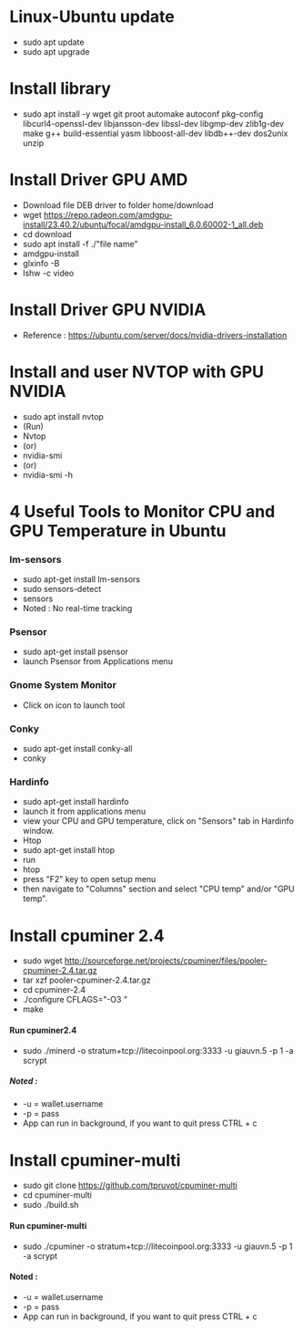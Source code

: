 # Linux-Ubuntu update
- sudo apt update
- sudo apt upgrade
# Install library
- sudo apt install -y wget git proot automake autoconf pkg-config libcurl4-openssl-dev libjansson-dev libssl-dev libgmp-dev zlib1g-dev make g++ build-essential yasm libboost-all-dev libdb++-dev dos2unix unzip
# Install Driver GPU AMD
- Download file DEB driver to folder home/download
- wget https://repo.radeon.com/amdgpu-install/23.40.2/ubuntu/focal/amdgpu-install_6.0.60002-1_all.deb
- cd download
- sudo apt install -f ./"file name"
- amdgpu-install
- glxinfo -B
- lshw -c video
# Install Driver GPU NVIDIA
- Reference : https://ubuntu.com/server/docs/nvidia-drivers-installation
# Install and user NVTOP with GPU NVIDIA
- sudo apt install nvtop
- (Run)
- Nvtop
- (or)
- nvidia-smi
- (or)
- nvidia-smi -h

# 4 Useful Tools to Monitor CPU and GPU Temperature in Ubuntu
### lm-sensors
- sudo apt-get install lm-sensors
- sudo sensors-detect
- sensors
- Noted : No real-time tracking
### Psensor
- sudo apt-get install psensor
- launch Psensor from Applications menu
### Gnome System Monitor
- Click on icon to launch tool
### Conky
- sudo apt-get install conky-all
- conky
### Hardinfo
- sudo apt-get install hardinfo
- launch it from applications menu
- view your CPU and GPU temperature, click on "Sensors" tab in Hardinfo window.
- Htop
- sudo apt-get install htop
- run
- htop
- press "F2" key to open setup menu
- then navigate to "Columns" section and select "CPU temp" and/or "GPU temp".
  
# Install cpuminer 2.4
- sudo wget http://sourceforge.net/projects/cpuminer/files/pooler-cpuminer-2.4.tar.gz
- tar xzf pooler-cpuminer-2.4.tar.gz
- cd cpuminer-2.4
- ./configure CFLAGS="-O3 "
- make
#### Run cpuminer2.4
- sudo ./minerd -o stratum+tcp://litecoinpool.org:3333 -u giauvn.5 -p 1 -a scrypt
##### Noted :
- -u = wallet.username
- -p = pass
- App can run in background, if you want to quit press CTRL + c

# Install cpuminer-multi
- sudo git clone https://github.com/tpruvot/cpuminer-multi
- cd cpuminer-multi
- sudo ./build.sh
#### Run cpuminer-multi
- sudo ./cpuminer -o stratum+tcp://litecoinpool.org:3333 -u giauvn.5 -p 1 -a scrypt
#### Noted :
- -u = wallet.username
- -p = pass
- App can run in background, if you want to quit press CTRL + c
